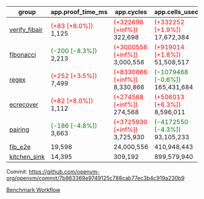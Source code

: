 | group | app.proof_time_ms | app.cycles | app.cells_used | leaf.proof_time_ms | leaf.cycles | leaf.cells_used |
| -- | -- | -- | -- | -- | -- | -- |
| [verify_fibair](https://github.com/openvm-org/openvm/blob/benchmark-results/benchmarks-pr/1567/verify_fibair-7b963369e9749125c788cab77ec3b4c919a230b9.md) |<span style='color: red'>(+83 [+8.0%])</span> 1,125 | <span style='color: red'>(+322698 [+inf%])</span> 322,698 | <span style='color: red'>(+332252 [+1.9%])</span> 17,672,384 |- | - | - |
| [fibonacci](https://github.com/openvm-org/openvm/blob/benchmark-results/benchmarks-pr/1567/fibonacci-7b963369e9749125c788cab77ec3b4c919a230b9.md) |<span style='color: green'>(-200 [-8.3%])</span> 2,213 | <span style='color: red'>(+3000556 [+inf%])</span> 3,000,556 | <span style='color: red'>(+919014 [+1.8%])</span> 51,508,517 |<span style='color: red'>(+12 [+0.4%])</span> 3,120 | <span style='color: red'>(+1248111 [+inf%])</span> 1,248,111 | <span style='color: red'>(+991418 [+1.4%])</span> 70,826,096 |
| [regex](https://github.com/openvm-org/openvm/blob/benchmark-results/benchmarks-pr/1567/regex-7b963369e9749125c788cab77ec3b4c919a230b9.md) |<span style='color: red'>(+252 [+3.5%])</span> 7,499 | <span style='color: red'>(+8330866 [+inf%])</span> 8,330,866 | <span style='color: green'>(-1079468 [-0.6%])</span> 165,431,684 |<span style='color: green'>(-3199 [-25.5%])</span> 9,366 | <span style='color: red'>(+3326727 [+inf%])</span> 3,326,727 | <span style='color: green'>(-69451008 [-22.9%])</span> 234,205,018 |
| [ecrecover](https://github.com/openvm-org/openvm/blob/benchmark-results/benchmarks-pr/1567/ecrecover-7b963369e9749125c788cab77ec3b4c919a230b9.md) |<span style='color: red'>(+82 [+8.0%])</span> 1,112 | <span style='color: red'>(+274568 [+inf%])</span> 274,568 | <span style='color: red'>(+506013 [+6.3%])</span> 8,596,011 |<span style='color: green'>(-813 [-7.7%])</span> 9,691 | <span style='color: red'>(+2934883 [+inf%])</span> 2,934,883 | <span style='color: red'>(+1572804 [+0.6%])</span> 246,667,156 |
| [pairing](https://github.com/openvm-org/openvm/blob/benchmark-results/benchmarks-pr/1567/pairing-7b963369e9749125c788cab77ec3b4c919a230b9.md) |<span style='color: green'>(-186 [-4.8%])</span> 3,663 | <span style='color: red'>(+3725930 [+inf%])</span> 3,725,930 | <span style='color: green'>(-4172550 [-4.3%])</span> 93,105,233 |<span style='color: green'>(-3160 [-41.1%])</span> 4,536 | <span style='color: red'>(+2010486 [+inf%])</span> 2,010,486 | <span style='color: green'>(-65128179 [-31.7%])</span> 140,397,155 |
| [fib_e2e](https://github.com/openvm-org/openvm/blob/benchmark-results/benchmarks-pr/1567/fib_e2e-7b963369e9749125c788cab77ec3b4c919a230b9.md) | 19,598 |  24,000,556 |  410,948,443 | 16,979 |  7,462,453 |  435,773,800 |
| [kitchen_sink](https://github.com/openvm-org/openvm/blob/benchmark-results/benchmarks-pr/1567/kitchen_sink-7b963369e9749125c788cab77ec3b4c919a230b9.md) | 14,395 |  309,192 |  899,579,940 | 22,387 |  7,952,568 |  748,995,138 |


Commit: https://github.com/openvm-org/openvm/commit/7b963369e9749125c788cab77ec3b4c919a230b9

[Benchmark Workflow](https://github.com/openvm-org/openvm/actions/runs/16507392997)
